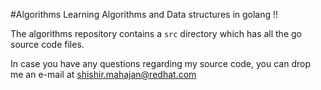 #Algorithms
Learning Algorithms and Data structures in golang !!

The algorithms repository contains a `src` directory which has all the go source code files.

In case you have any questions regarding my source code, you can drop me an e-mail
at shishir.mahajan@redhat.com
